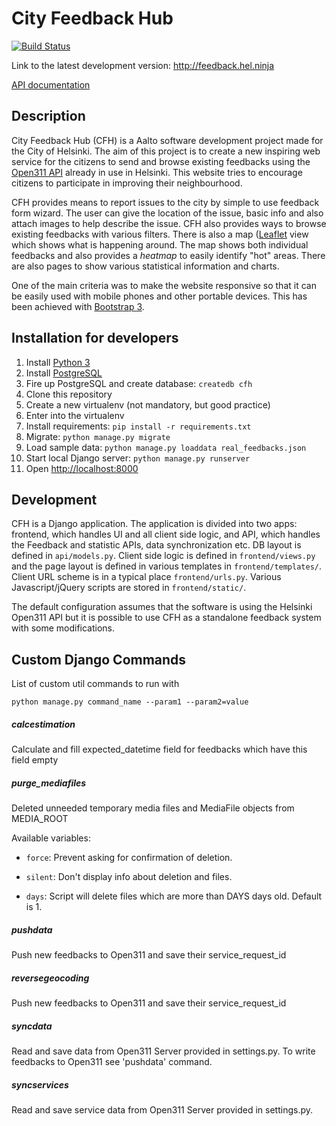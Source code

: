 # City Feedback Hub

[![Build Status](http://94.237.25.111:8080/job/city-feedback-hub/badge/icon)](http://94.237.25.111:8080/job/city-feedback-hub)

Link to the latest development version: <http://feedback.hel.ninja>  

[API documentation](https://github.com/hep7agon/city-feedback-hub/wiki) 

## Description

City Feedback Hub (CFH) is a Aalto software development project made for the City of Helsinki. The aim of this project is to create a new inspiring web service for the citizens to send and browse existing feedbacks using the [Open311 API](http://dev.hel.fi/apis/open311/) already in use in Helsinki. This website tries to encourage citizens to participate in improving their neighbourhood. 

CFH provides means to report issues to the city by simple to use feedback form wizard. The user can give the location of the issue, basic info and also attach images to help describe the issue. CFH also provides ways to browse existing feedbacks with various filters. There is also a map ([Leaflet](http://leafletjs.com) view which shows what is happening around. The map shows both individual feedbacks and also provides a *heatmap* to easily identify "hot" areas. There are also pages to show various statistical information and charts.

One of the main criteria was to make the website responsive so that it can be easily used with mobile phones and other portable devices. This has been achieved with [Bootstrap 3](http://getbootstrap.com).

## Installation for developers

1. Install [Python 3](https://www.python.org)
2. Install [PostgreSQL](http://www.postgresql.org)
3. Fire up PostgreSQL and create database: `createdb cfh`
4. Clone this repository
5. Create a new virtualenv (not mandatory, but good practice)
6. Enter into the virtualenv
7. Install requirements: `pip install -r requirements.txt`
8. Migrate: `python manage.py migrate`
9. Load sample data: `python manage.py loaddata real_feedbacks.json`
10. Start local Django server: `python manage.py runserver`
11. Open <http://localhost:8000>

## Development

CFH is a Django application. The application is divided into two apps: frontend, which handles UI and all client side logic, and API, which handles the Feedback and statistic APIs, data synchronization etc. DB layout is defined in `api/models.py`. Client side logic is defined in `frontend/views.py` and the page layout is defined in various templates in `frontend/templates/`. Client URL scheme is in a typical place `frontend/urls.py`. Various Javascript/jQuery scripts are stored in `frontend/static/`.

The default configuration assumes that the software is using the Helsinki Open311 API but it is possible to use CFH as a standalone feedback system with some modifications.

## Custom Django Commands
List of custom util commands to run with 

    python manage.py command_name --param1 --param2=value

##### calcestimation
Calculate and fill expected_datetime field for feedbacks which have this field empty

##### purge_mediafiles
Deleted unneeded temporary media files and MediaFile objects from MEDIA_ROOT

Available variables:

- `force`: Prevent asking for confirmation of deletion.

- `silent`: Don't display info about deletion and files.

- `days`: Script will delete files which are more than DAYS days old. Default is 1.

##### pushdata
Push new feedbacks to Open311 and save their service_request_id

##### reversegeocoding
Push new feedbacks to Open311 and save their service_request_id

##### syncdata
Read and save data from Open311 Server provided in settings.py. To write feedbacks to Open311 see \'pushdata\' command.

##### syncservices
Read and save service data from Open311 Server provided in settings.py.

